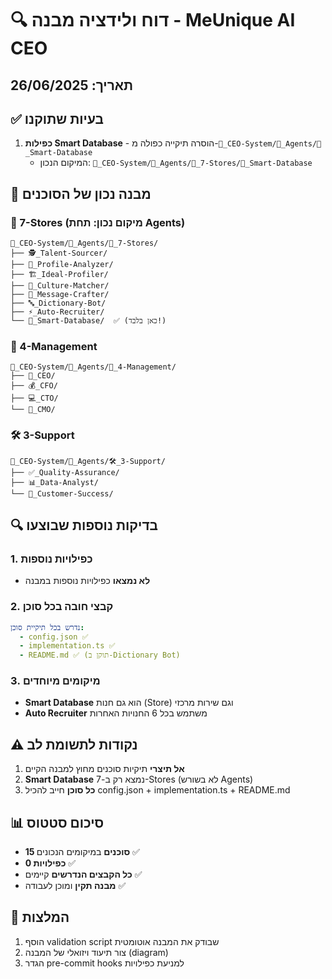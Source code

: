 # 🔍 דוח ולידציה מבנה - MeUnique AI CEO

## תאריך: 26/06/2025

## ✅ בעיות שתוקנו
1. **כפילות Smart Database** - הוסרה תיקייה כפולה מ-`👑_CEO-System/🤖_Agents/💾_Smart-Database`
   - המיקום הנכון: `👑_CEO-System/🤖_Agents/🏪_7-Stores/💾_Smart-Database`

## 📁 מבנה נכון של הסוכנים

### 🏪 7-Stores (מיקום נכון: תחת Agents)
```
👑_CEO-System/🤖_Agents/🏪_7-Stores/
├── 🕵️_Talent-Sourcer/
├── 🔬_Profile-Analyzer/
├── 🏗️_Ideal-Profiler/
├── 🎯_Culture-Matcher/
├── 📝_Message-Crafter/
├── 🔤_Dictionary-Bot/
├── ⚡_Auto-Recruiter/
└── 💾_Smart-Database/  ✅ (כאן בלבד!)
```

### 👔 4-Management
```
👑_CEO-System/🤖_Agents/👔_4-Management/
├── 👑_CEO/
├── 💰_CFO/
├── 💻_CTO/
└── 📣_CMO/
```

### 🛠️ 3-Support
```
👑_CEO-System/🤖_Agents/🛠️_3-Support/
├── ✅_Quality-Assurance/
├── 📊_Data-Analyst/
└── 🤝_Customer-Success/
```

## 🔍 בדיקות נוספות שבוצעו

### 1. כפילויות נוספות
- **לא נמצאו** כפילויות נוספות במבנה

### 2. קבצי חובה בכל סוכן
```yaml
נדרש בכל תיקיית סוכן:
  - config.json ✅
  - implementation.ts ✅
  - README.md ✅ (תוקן ב-Dictionary Bot)
```

### 3. מיקומים מיוחדים
- **Smart Database** הוא גם חנות (Store) וגם שירות מרכזי
- **Auto Recruiter** משתמש בכל 6 החנויות האחרות

## ⚠️ נקודות לתשומת לב

1. **אל תיצרי** תיקיות סוכנים מחוץ למבנה הקיים
2. **Smart Database** נמצא רק ב-7-Stores (לא בשורש Agents)
3. **כל סוכן** חייב להכיל config.json + implementation.ts + README.md

## 📊 סיכום סטטוס
- **15 סוכנים** במיקומים הנכונים ✅
- **0 כפילויות** ✅
- **כל הקבצים הנדרשים** קיימים ✅
- **מבנה תקין** ומוכן לעבודה ✅

## 🚀 המלצות
1. הוסף validation script שבודק את המבנה אוטומטית
2. צור תיעוד ויזואלי של המבנה (diagram)
3. הגדר pre-commit hooks למניעת כפילויות 